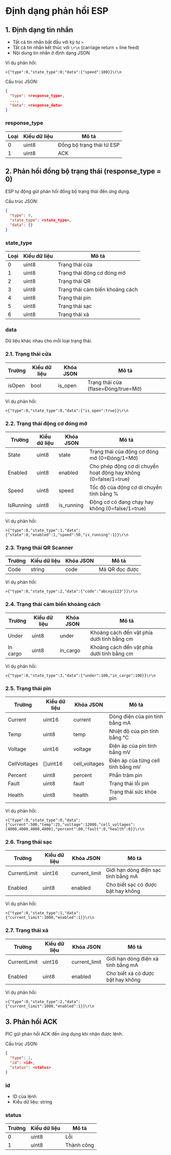 # Định dạng phản hồi ESP

## 1. Định dạng tin nhắn

- Tất cả tin nhắn bắt đầu với ký tự `>`
- Tất cả tin nhắn kết thúc với `\r\n` (carriage return + line feed)
- Nội dung tin nhắn ở định dạng JSON

Ví dụ phản hồi:
```
>{"type":0,"state_type":0;"data":{"speed":100}}\r\n

```

Cấu trúc JSON:
```json
{
  "type": <response_type>,
  ...,
  "data": <response_data> 
}
```

### response_type

| Loại | Kiểu dữ liệu | Mô tả                     |
|------|--------------|---------------------------|
| 0    | uint8        | Đồng bộ trạng thái từ ESP |
| 1    | uint8        | ACK                       |

## 2. Phản hồi đồng bộ trạng thái (response_type = 0)

ESP tự động gửi phản hồi đồng bộ trạng thái đến ứng dụng.

Cấu trúc JSON:
```json
{
  "type": 0,
  "state_type": <state_type>,
  "data": {}
}
```

### state_type

| Loại | Kiểu dữ liệu | Mô tả                           |
|------|--------------|---------------------------------|
| 0    | uint8        | Trạng thái cửa                  |
| 1    | uint8        | Trạng thái động cơ đóng mở      |
| 2    | uint8        | Trạng thái QR                   |
| 3    | uint8        | Trạng thái cảm biến khoảng cách |
| 4    | uint8        | Trạng thái pin                  |
| 5    | uint8        | Trạng thái sạc                  |
| 6    | uint8        | Trạng thái xả                   |

### data

Dữ liệu khác nhau cho mỗi loại trạng thái.

### 2.1. Trạng thái cửa

| Trường | Kiểu dữ liệu | Khóa JSON | Mô tả                               |
|--------|--------------|-----------|-------------------------------------|
| isOpen | bool         | is_open   | Trạng thái cửa (flase=Đóng/true=Mở) |


Ví dụ phản hồi:
```
>{"type":0,"state_type":0,"data":{"is_open":true}}\r\n
```

### 2.2. Trạng thái động cơ đóng mở

| Trường    | Kiểu dữ liệu | Khóa JSON  | Mô tả       |
|-----------|--------------|------------|-------------|
| State     | uint8        | state      | Trạng thái của động cơ đóng mở (0=Đóng/1=Mở) |
| Enabled   | uint8        | enabled    | Cho phép động cơ di chuyển hoạt động hay không (0=false/1=true) |
| Speed     | uint8        | speed      | Tốc độ của động cơ di chuyển tính bằng % |
| IsRunning | uint8        | is_running | Động cơ có đang chạy hay không (0=false/1=true) |


Ví dụ phản hồi:
```
>{"type":0,"state_type":1,"data":{"state":0,"enabled":1,"speed":50,"is_running":1}}\r\n
```

### 2.3. Trạng thái QR Scanner

| Trường | Kiểu dữ liệu | Khóa JSON | Mô tả          |
|--------|--------------|-----------|----------------|
| Code   | string       | code      | Mã QR đọc được |

Ví dụ phản hồi:
```
>{"type":0,"state_type":2,"data":{"code":"abcxyz123"}}\r\n
```

### 2.4. Trạng thái cảm biến khoảng cách 

| Trường   | Kiểu dữ liệu | Khóa JSON | Mô tả       |
|----------|--------------|-----------|-------------|
| Under    | uint8        | under     | Khoảng cách đến vật phía dưới tính bằng cm |
| In cargo | uint8        | in_cargo  | Khoảng cách đến vật phía dưới tính bằng cm |


Ví dụ phản hồi:
```
>{"type":0,"state_type":3,"data":{"under":100,"in_cargo":100}}\r\n
```

### 2.5. Trạng thái pin

| Trường       | Kiểu dữ liệu | Khóa JSON     | Mô tả                              |
|--------------|--------------|---------------|------------------------------------|
| Current      | uint16       | current       | Dòng điện của pin tính bằng mA     |
| Temp         | uint8        | temp          | Nhiệt độ của pin tính bằng °C      |
| Voltage      | uint16       | voltage       | Điện áp của pin tính bằng mV       |
| CellVoltages | []uint16     | cell_voltages | Điện áp của từng cell tính bằng mV |
| Percent      | uint8        | percent       | Phần trăm pin                      |
| Fault        | uint8        | fault         | Trạng thái lỗi pin                 |
| Health       | uint8        | health        | Trạng thái sức khỏe pin            |

Ví dụ phản hồi:
```
>{"type":0,"state_type":0,"data":{"current":500,"temp":25,"voltage":12000,"cell_voltages":[4000,4000,4000,4000],"percent":80,"fault":0,"health":0}}\r\n
```

### 2.6. Trạng thái sạc

| Trường       | Kiểu dữ liệu | Khóa JSON     | Mô tả                               |
|--------------|--------------|---------------|-------------------------------------|
| CurrentLimit | uint16       | current_limit | Giới hạn dòng điện sạc tính bằng mA |
| Enabled      | uint8        | enabled       | Cho biết sạc có được bật hay không  |

Ví dụ phản hồi:
```
>{"type":0,"state_type":1,"data":{"current_limit":1000,"enabled":1}}\r\n
```

### 2.7. Trạng thái xả

| Trường       | Kiểu dữ liệu | Khóa JSON     | Mô tả                              |
|--------------|--------------|---------------|------------------------------------|
| CurrentLimit | uint16       | current_limit | Giới hạn dòng điện xả tính bằng mA |
| Enabled      | uint8        | enabled       | Cho biết xả có được bật hay không  |

Ví dụ phản hồi:
```
>{"type":0,"state_type":2,"data":{"current_limit":1000,"enabled":1}}\r\n
```

## 3. Phản hồi ACK

PIC gửi phản hồi ACK đến ứng dụng khi nhận được lệnh.

Cấu trúc JSON:
```json
{
  "type": 1,
  "id": <id>,
  "status": <status>
}
```

### id

- ID của lệnh
- Kiểu dữ liệu: string

### status

| Trường | Kiểu dữ liệu | Mô tả      |
|--------|--------------|------------|
| 0      | uint8        | Lỗi        |
| 1      | uint8        | Thành công |